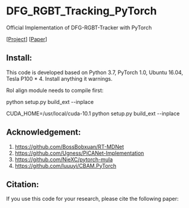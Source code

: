 # DFG_RGBT_Tracking_PyTorch
Official Implementation of DFG-RGBT-Tracker with PyTorch 

[[Project]()]   [[Paper]()]  

## Install: 
This code is developed based on Python 3.7, PyTorch 1.0, Ubuntu 16.04, Tesla P100 * 4. Install anything it warnings. 

RoI align module needs to compile first: 

python setup.py build_ext --inplace  

CUDA_HOME=/usr/local/cuda-10.1 python setup.py build_ext --inplace 


## Acknowledgement: 
1. https://github.com/BossBobxuan/RT-MDNet 
2. https://github.com/Ugness/PiCANet-Implementation 
3. https://github.com/NieXC/pytorch-mula 
4. https://github.com/luuuyi/CBAM.PyTorch 


## Citation: 
If you use this code for your research, please cite the following paper: 

